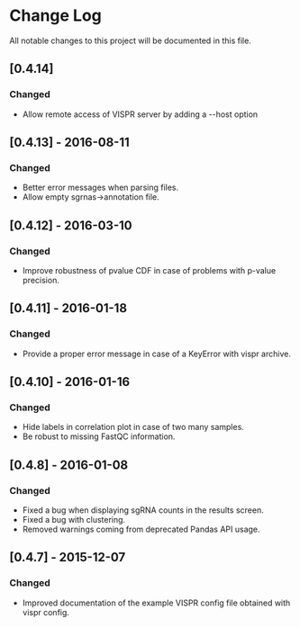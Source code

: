 # Change Log

All notable changes to this project will be documented in this file.

## [0.4.14]
### Changed
- Allow remote access of VISPR server by adding a --host option

## [0.4.13] - 2016-08-11
### Changed
- Better error messages when parsing files.
- Allow empty sgrnas->annotation file.


## [0.4.12] - 2016-03-10
### Changed
- Improve robustness of pvalue CDF in case of problems with p-value precision.

## [0.4.11] - 2016-01-18
### Changed
- Provide a proper error message in case of a KeyError with vispr archive.

## [0.4.10] - 2016-01-16
### Changed
- Hide labels in correlation plot in case of two many samples.
- Be robust to missing FastQC information.

## [0.4.8] - 2016-01-08
### Changed
- Fixed a bug when displaying sgRNA counts in the results screen.
- Fixed a bug with clustering.
- Removed warnings coming from deprecated Pandas API usage.

## [0.4.7] - 2015-12-07
### Changed
- Improved documentation of the example VISPR config file obtained with vispr config.
